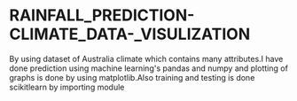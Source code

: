# RAINFALL_PREDICTION-CLIMATE_DATA-_VISULIZATION
By using dataset of Australia climate which contains many attributes.I have done prediction using machine learning's pandas and numpy and plotting of graphs is done by using matplotlib.Also training and testing is done scikitlearn by importing module
